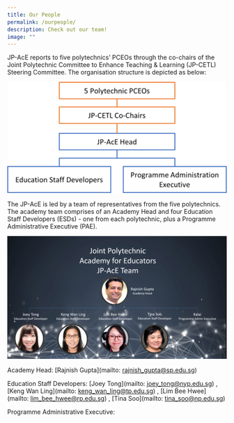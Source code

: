 ```yaml
---
title: Our People
permalink: /ourpeople/
description: Check out our team!
image: ""
---
```

JP-AcE reports to five polytechnics’ PCEOs through the co-chairs of the Joint Polytechnic Committee to Enhance Teaching & Learning (JP-CETL) Steering Committee. The organisation structure is depicted as below:

![](/images/jpace%20infrastructure.png)

The JP-AcE is led by a team of representatives from the five polytechnics. The academy team comprises of an Academy Head and four Education Staff Developers (ESDs) - one from each polytechnic, plus a Programme Administrative Executive (PAE).

![](/images/team4.png)


Academy Head: [Rajnish Gupta](mailto: rajnish_gupta@sp.edu.sg)

Education Staff Developers: [Joey Tong](mailto: joey_tong@nyp.edu.sg) , [Keng Wan Ling](mailto: keng_wan_ling@tp.edu.sg) , [Lim Bee Hwee](mailto: lim_bee_hwee@rp.edu.sg) ,  [Tina Soo](mailto: tina_soo@np.edu.sg)

Programme Administrative Executive: